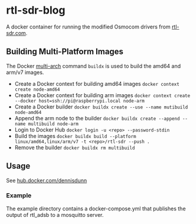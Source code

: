 # rtl-sdr-blog

A docker container for running the modified Osmocom drivers from [rtl-sdr.com](https://www.rtl-sdr.com/in-testing-customized-drivers-for-rtl-sdr-blog-v3-sdrs/).

## Building Multi-Platform Images

The Docker [multi-arch](https://docs.docker.com/buildx/working-with-buildx/) command `buildx` is used to build the amd64 and arm/v7 images.

* Create a Docker context for building amd64 images `docker context create node-amd64`
* Create a Docker context for building arm images `docker context create --docker host=ssh://pi@raspberrypi.local node-arm`
* Create a Docker builder `docker buildx create --use --name mutibuild node-amd64`
* Append the arm node to the builder `docker buildx create --append --name multibuild node-arm`
* Login to Docker Hub `docker login -u <repo> --password-stdin`
* Build the images `docker buildx build --platform linux/amd64,linux/arm/v7 -t <repo>/rtl-sdr --push .`
* Remove the builder `docker buildx rm multibuild`

## Usage

See [hub.docker.com/dennisdunn](https://hub.docker.com/repository/docker/dennisdunn/rtl-sdr-blog)

### Example

The example directory contains a docker-compose.yml that publishes the output of rtl_adsb to 
a mosquitto server.

